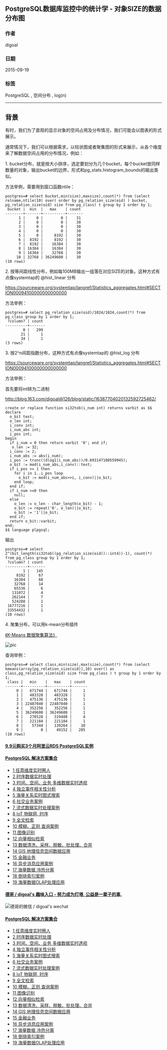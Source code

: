 ## PostgreSQL数据库监控中的统计学 - 对象SIZE的数据分布图    
                                  
### 作者                                                                               
digoal                             
                                    
### 日期                               
2015-09-19                          
                                
### 标签                             
PostgreSQL , 空间分布 , log(n)    
                                  
----                            
                                     
## 背景            
有时，我们为了直观的显示对象的空间占用及分布情况，我们可能会以图表的形式展示。  
  
通常情况下，我们可以根据需求，以柱状图或者聚集图的形式来展示，从各个维度来了解数据空间占用的分布情况，例如：  
  
1\. bucket分布，就是按大小排序，选定要划分为几个bucket，每个bucket放同样数量的对象，输出bucket的边界，形式和pg_stats.histogram_bounds的输出类似。  
  
方法举例，需要用到窗口函数ntile：  
  
```  
postgres=# select bucket,min(size),maxsize),count(*) from (select relname,ntile(10) over( order by pg_relation_size(oid) ) bucket, pg_relation_size(oid) size from pg_class) t group by 1 order by 1;  
 bucket |  min  |   max    | count   
--------+-------+----------+-------  
      1 |     0 |        0 |    31  
      2 |     0 |        0 |    30  
      3 |     0 |        0 |    30  
      4 |     0 |        0 |    30  
      5 |     0 |     8192 |    30  
      6 |  8192 |     8192 |    30  
      7 |  8192 |    16384 |    30  
      8 | 16384 |    16384 |    30  
      9 | 16384 |    32768 |    30  
     10 | 32768 | 36249600 |    30  
(10 rows)  
```  
  
2\. 按等间距线性分布，例如每100MB输出一组落在对应SIZE的对象。这种方式有点像systemtap的 @hist_linear 分布  
  
https://sourceware.org/systemtap/langref/Statistics_aggregates.html#SECTION00094100000000000000  
  
方法举例：  
  
```  
postgres=# select pg_relation_size(oid)/1024/1024,count(*) from pg_class group by 1 order by 1;  
 ?column? | count   
----------+-------  
        0 |   299  
       21 |     1  
       34 |     1  
(3 rows)  
```  
  
3\. 按2^n间距指数分布，这种方式有点像systemtap的 @hist_log 分布  
  
https://sourceware.org/systemtap/langref/Statistics_aggregates.html#SECTION00094100000000000000  
  
方法举例：  
  
首先要将int转为二进制  
  
http://blog.163.com/digoal@126/blog/static/16387704020132592725462/  
  
```  
create or replace function si32tob(i_num int) returns varbit as $$  
declare  
  o_bit text;  
  o_len int;  
  i_conv int;  
  i_num_abs int;  
  i_pos int;  
begin  
  if i_num = 0 then return varbit '0'; end if;   
   o_len := 32;  
  i_conv := 2;  
  i_num_abs := abs(i_num);  
  i_pos := trunc((dlog1(i_num_abs))/0.693147180559945);  
  o_bit := mod(i_num_abs,i_conv)::text;  
  if i_pos >= 1 then  
    for i in 1..i_pos loop  
      o_bit := mod(i_num_abs>>i, i_conv)||o_bit;  
    end loop;  
  end if;  
  if i_num >=0 then  
    null;  
  else  
    o_len := o_len - char_length(o_bit) - 1;  
    o_bit := repeat('0', o_len)||o_bit;  
    o_bit := '1'||o_bit;  
  end if;  
  return o_bit::varbit;  
end;  
$$ language plpgsql;  
```  
  
输出  
  
```  
postgres=# select 2^(bit_length(si32tob((pg_relation_size(oid))::int4))-1), count(*) from pg_class group by 1 order by 1;  
 ?column? | count   
----------+-------  
        1 |   145  
     8192 |    67  
    16384 |    60  
    32768 |    14  
    65536 |     6  
   131072 |     4  
   262144 |     7  
   524288 |     1  
 16777216 |     1  
 33554432 |     1  
(10 rows)  
```  
  
4\. 聚集分布，可以用k-mean分布插件  
  
[《K-Means 数据聚集算法》](../201508/20150817_01.md)    
  
![pic](20150919_01_pic_001.gif)   
  
查询举例：  
  
```  
postgres=# select class,min(size),max(size),count(*) from (select kmeans(array[pg_relation_size(oid)],10) over() as class,pg_relation_size(oid) size from pg_class ) t group by 1 order by 1;  
 class |   min    |   max    | count   
-------+----------+----------+-------  
     0 |   671744 |   671744 |     1  
     1 |   483328 |   483328 |     1  
     2 |   475136 |   475136 |     1  
     3 | 22487040 | 22487040 |     1  
     4 |   352256 |   352256 |     1  
     5 | 36249600 | 36249600 |     1  
     6 |   278528 |   319488 |     4  
     7 |   221184 |   221184 |     1  
     8 |    57344 |   139264 |    10  
     9 |        0 |    49152 |   285  
(10 rows)  
```  
  
  
  
  
  
  
  
  
  
  
  
  
  
  
  
  
  
  
  
  
  
  
  
  
  
  
  
  
  
  
  
  
  
  
  
  
  
  
  
  
  
  
  
  
  
#### [9.9元购买3个月阿里云RDS PostgreSQL实例](https://www.aliyun.com/database/postgresqlactivity "57258f76c37864c6e6d23383d05714ea")
  
  
#### [PostgreSQL 解决方案集合](https://yq.aliyun.com/topic/118 "40cff096e9ed7122c512b35d8561d9c8")
- [1 任意维度实时圈人](https://yq.aliyun.com/topic/118 "40cff096e9ed7122c512b35d8561d9c8")
- [2 时序数据实时处理](https://yq.aliyun.com/topic/118 "40cff096e9ed7122c512b35d8561d9c8")
- [3 时间、空间、业务 多维数据实时透视](https://yq.aliyun.com/topic/118 "40cff096e9ed7122c512b35d8561d9c8")
- [4 独立事件相关性分析](https://yq.aliyun.com/topic/118 "40cff096e9ed7122c512b35d8561d9c8")
- [5 海量关系实时图式搜索](https://yq.aliyun.com/topic/118 "40cff096e9ed7122c512b35d8561d9c8")
- [6 社交业务案例](https://yq.aliyun.com/topic/118 "40cff096e9ed7122c512b35d8561d9c8")
- [7 流式数据实时处理案例](https://yq.aliyun.com/topic/118 "40cff096e9ed7122c512b35d8561d9c8")
- [8 IoT 物联网, 时序](https://yq.aliyun.com/topic/118 "40cff096e9ed7122c512b35d8561d9c8")
- [9 全文检索](https://yq.aliyun.com/topic/118 "40cff096e9ed7122c512b35d8561d9c8")
- [10 模糊、正则 查询案例](https://yq.aliyun.com/topic/118 "40cff096e9ed7122c512b35d8561d9c8")
- [11 图像识别](https://yq.aliyun.com/topic/118 "40cff096e9ed7122c512b35d8561d9c8")
- [12 向量相似检索](https://yq.aliyun.com/topic/118 "40cff096e9ed7122c512b35d8561d9c8")
- [13 数据清洗、采样、脱敏、批处理、合并](https://yq.aliyun.com/topic/118 "40cff096e9ed7122c512b35d8561d9c8")
- [14 GIS 地理信息空间数据应用](https://yq.aliyun.com/topic/118 "40cff096e9ed7122c512b35d8561d9c8")
- [15 金融业务](https://yq.aliyun.com/topic/118 "40cff096e9ed7122c512b35d8561d9c8")
- [16 异步消息应用案例](https://yq.aliyun.com/topic/118 "40cff096e9ed7122c512b35d8561d9c8")
- [17 海量数据 冷热分离](https://yq.aliyun.com/topic/118 "40cff096e9ed7122c512b35d8561d9c8")
- [18 倒排索引案例](https://yq.aliyun.com/topic/118 "40cff096e9ed7122c512b35d8561d9c8")
- [19 海量数据OLAP处理应用](https://yq.aliyun.com/topic/118 "40cff096e9ed7122c512b35d8561d9c8")
  
  
#### [德哥 / digoal's 趣味入口 - 努力成为灯塔, 公益是一辈子的事.](https://github.com/digoal/blog/blob/master/README.md "22709685feb7cab07d30f30387f0a9ae")
  
  
![德哥的微信 / digoal's wechat](../pic/digoal_weixin.jpg "f7ad92eeba24523fd47a6e1a0e691b59")
  
  
#### [PostgreSQL 解决方案集合](https://yq.aliyun.com/topic/118 "40cff096e9ed7122c512b35d8561d9c8")
- [1 任意维度实时圈人](https://yq.aliyun.com/topic/118 "40cff096e9ed7122c512b35d8561d9c8")
- [2 时序数据实时处理](https://yq.aliyun.com/topic/118 "40cff096e9ed7122c512b35d8561d9c8")
- [3 时间、空间、业务 多维数据实时透视](https://yq.aliyun.com/topic/118 "40cff096e9ed7122c512b35d8561d9c8")
- [4 独立事件相关性分析](https://yq.aliyun.com/topic/118 "40cff096e9ed7122c512b35d8561d9c8")
- [5 海量关系实时图式搜索](https://yq.aliyun.com/topic/118 "40cff096e9ed7122c512b35d8561d9c8")
- [6 社交业务案例](https://yq.aliyun.com/topic/118 "40cff096e9ed7122c512b35d8561d9c8")
- [7 流式数据实时处理案例](https://yq.aliyun.com/topic/118 "40cff096e9ed7122c512b35d8561d9c8")
- [8 IoT 物联网, 时序](https://yq.aliyun.com/topic/118 "40cff096e9ed7122c512b35d8561d9c8")
- [9 全文检索](https://yq.aliyun.com/topic/118 "40cff096e9ed7122c512b35d8561d9c8")
- [10 模糊、正则 查询案例](https://yq.aliyun.com/topic/118 "40cff096e9ed7122c512b35d8561d9c8")
- [11 图像识别](https://yq.aliyun.com/topic/118 "40cff096e9ed7122c512b35d8561d9c8")
- [12 向量相似检索](https://yq.aliyun.com/topic/118 "40cff096e9ed7122c512b35d8561d9c8")
- [13 数据清洗、采样、脱敏、批处理、合并](https://yq.aliyun.com/topic/118 "40cff096e9ed7122c512b35d8561d9c8")
- [14 GIS 地理信息空间数据应用](https://yq.aliyun.com/topic/118 "40cff096e9ed7122c512b35d8561d9c8")
- [15 金融业务](https://yq.aliyun.com/topic/118 "40cff096e9ed7122c512b35d8561d9c8")
- [16 异步消息应用案例](https://yq.aliyun.com/topic/118 "40cff096e9ed7122c512b35d8561d9c8")
- [17 海量数据 冷热分离](https://yq.aliyun.com/topic/118 "40cff096e9ed7122c512b35d8561d9c8")
- [18 倒排索引案例](https://yq.aliyun.com/topic/118 "40cff096e9ed7122c512b35d8561d9c8")
- [19 海量数据OLAP处理应用](https://yq.aliyun.com/topic/118 "40cff096e9ed7122c512b35d8561d9c8")
  
